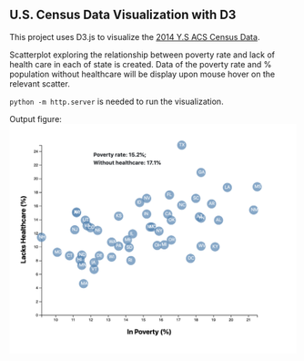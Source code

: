 ## U.S. Census Data Visualization with D3
This project uses D3.js to visualize the [2014 Y.S ACS Census Data](https://factfinder.census.gov/faces/nav/jsf/pages/searchresults.xhtml).  

Scatterplot exploring the relationship between poverty rate and lack of health care in each of state is created. Data of the poverty rate and % population without healthcare will be display upon mouse hover on the relevant scatter.

`python -m http.server` is needed to run the visualization.

Output figure:
![output](Images/output.png)